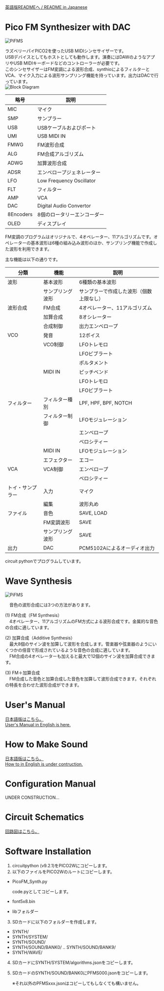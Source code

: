[英語版READMEへ / README in Japanese](https://github.com/ohira-s/PicoFM_Synth/tree/main/README.md)  
# Pico FM Synthesizer with DAC
![PiFMS](https://github.com/ohira-s/PicoFM_Synth/blob/main/Doc/images/PiFMSynth.jpg)  

ラズベリーパイPICO2を使ったUSB MIDIシンセサイザーです。  
USBデバイスとしてもホストとしても動作します。演奏にはDAWのようなアプリやUSB MIDIキーボードなどのコントローラーが必要です。  
このシンセサイザーはFM変調による波形合成、synthioによるフィルターとVCA、マイク入力による波形サンプリング機能を持っています。出力はDACで行っています。  
![Block Diagram](https://github.com/ohira-s/PicoFM_Synth/blob/main/Doc/images/PiFMSynth_Block_Diagram.png)  

|略号|説明|
|---|---|
|MIC|マイク|
|SMP|サンプラー|
|USB|USBケーブルおよびポート|
|UMI|USB MIDI IN|
|FMWG|FM波形合成|
|ALG|FM合成アルゴリズム|
|ADWG|加算波形合成|
|ADSR|エンベロープジェネレーター|
|LFO|Low Frequency Oscillator|
|FLT|フィルター|
|AMP|VCA|
|DAC|Digital Audio Convertor|
|8Encoders|8個のロータリーエンコーダー|
|OLED|ディスプレイ|

FM変調のプログラムはオリジナルで、4オペレーター、11アルゴリズムです。オペレーターの基本波形は6種の組み込み波形のほか、サンプリング機能で作成した波形を利用できます。 

主な機能は以下の通りです。  

|分類|機能|説明|
|---|---|---|
|波形|基本波形|6種類の基本波形|
||サンプリング波形|サンプラーで作成した波形（個数上限なし）|
|波形合成|FM合成|4オペレーター、11アルゴリズム|
||加算合成|8オシレーター|
||合成制御|出力エンベロープ|
|VCO|発音|12ボイス|
||VCO制御|LFOトレモロ|
|||LFOビブラート|
|||ポルタメント|
||MIDI IN|ピッチベンド|
|||LFOトレモロ|
|||LFOビブラート|
|フィルター|フィルター種別|LPF, HPF, BPF, NOTCH|
||フィルター制御|LFOモジュレーション|
|||エンベロープ|
|||ベロシティー|
||MIDI IN|LFOモジュレーション|
||エフェクター|エコー|
|VCA|VCA制御|エンベロープ|
|||ベロシティー|
|トイ・サンプラー|入力|マイク|
||編集|波形丸め|
|ファイル|音色|SAVE, LOAD|
||FM変調波形|SAVE|
||サンプリング波形|SAVE|
|出力|DAC|PCM5102Aによるオーディオ出力|

circuit pythonでプログラムしています。  

# Wave Synthesis
![PiFMS](https://github.com/ohira-s/PicoFM_Synth/blob/main/Doc/images/PiFMS_Wave_Synthesis.png)  

　音色の波形合成には3つの方法があります。  

(1) FM合成（FM Synthesis）  
　4オペレーター、11アルゴリズムのFM方式による波形合成です。金属的な音色の合成に適しています。  

(2) 加算合成（Additive Synthesis）  
　最大8個のサイン波を加算して波形を合成します。管楽器や弦楽器のようにいくつかの倍音で形成されているような音色の合成に適しています。  
　FM合成の4オペレーターも加えると最大で12個のサイン波を加算合成できます。  

(3) FM＋加算合成  
　FM合成した音色と加算合成した音色を加算して波形合成できます。それぞれの特長を合わせた波形合成ができます。  

# User's Manual
[日本語版はこちら。](https://github.com/ohira-s/PicoFM_Synth/blob/main/Doc/UsersManual_jp.md)  
[User's Manual in English is here.](https://github.com/ohira-s/PicoFM_Synth/blob/main/Doc/UsersManual.md)

# How to Make Sound
[日本語版はこちら。](https://github.com/ohira-s/PicoFM_Synth/blob/main/Doc/SoundMaking_jp.md)  
[How to in English is under contruction.]()

# Configuration Manual
UNDER CONSTRUCTION...  

# Circuit Schematics
[回路図はこちら。](https://github.com/ohira-s/PicoFM_Synth/blob/main/Doc/images/PiFMSynth_sch.png) 

# Software Installation
1) circuitpython (v9.2.1)をPICO2Wにコピーします。  
2) 以下のファイルをPICO2Wのルートにコピーします。  

- PicoFM_Synth.py  

	code.pyとしてコピーします。  

- font5x8.bin
- libフォルダー  

3) SDカードに以下のフォルダーを作成します。  

- SYNTH/  
- SYNTH/SYSTEM/  
- SYNTH/SOUND/  
- SYNTH/SOUND/BANK0/ .. SYNTH/SOUND/BANK9/  
- SYNTH/WAVE/  

4) SDカードにSYNTH/SYSTEM/algorithms.jsonをコピーします。  

5) SDカードのSYNTH/SOUND/BANK0にPFMS000.jsonをコピーします。  

	※それ以外のPFMSxxx.jsonはコピーしてもしなくても構いません。  
